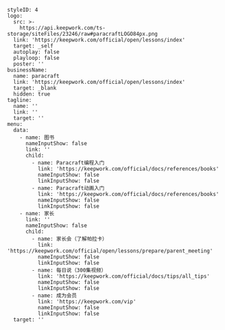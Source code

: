 ```@Title
styleID: 4
logo:
  src: >-
    https://api.keepwork.com/ts-storage/siteFiles/23246/raw#paracraftLOGO84px.png
  link: 'https://keepwork.com/official/open/lessons/index'
  target: _self
  autoplay: false
  playloop: false
  poster: ''
businessName:
  name: paracraft
  link: 'https://keepwork.com/official/open/lessons/index'
  target: _blank
  hidden: true
tagline:
  name: ''
  link: ''
  target: ''
menu:
  data:
    - name: 图书
      nameInputShow: false
      link: ''
      child:
        - name: Paracraft编程入门
          link: 'https://keepwork.com/official/docs/references/books'
          nameInputShow: false
          linkInputShow: false
        - name: Paracraft动画入门
          link: 'https://keepwork.com/official/docs/references/books'
          nameInputShow: false
          linkInputShow: false
    - name: 家长
      link: ''
      nameInputShow: false
      child:
        - name: 家长会（了解帕拉卡）
          link: 'https://keepwork.com/official/open/lessons/prepare/parent_meeting'
          nameInputShow: false
          linkInputShow: false
        - name: 每日说（300集视频）
          link: 'https://keepwork.com/official/docs/tips/all_tips'
          nameInputShow: false
          linkInputShow: false
        - name: 成为会员
          link: 'https://keepwork.com/vip'
          nameInputShow: false
          linkInputShow: false
  target: ''

```

<style>details{  border:dashed;  padding:1em;  margin-top:0.5em;  margin-bottom:0.5em;  background-color:#ffd699;} details summary{ cursor:pointer;}</style> 

<style>
.aspect-ratio {position: relative;width: 100%;height: 0;padding-bottom: 61%; /* 高度应该是宽度的61% */}
.aspect-ratio iframe {position: absolute; width: 100%; height: 100%; left: 0;  top: 0;}
</style>



<script type="text/javascript" src="https://macros.keepwork.com/macro.js"></script>